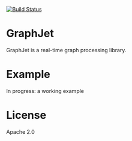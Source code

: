 [![Build Status](https://secure.travis-ci.com/twitter/GraphJet.png?branch=master)](http://travis-ci.com/twitter/GraphJet?branch=master)

# GraphJet
GraphJet is a real-time graph processing library.

# Example
In progress: a working example

# License
Apache 2.0
